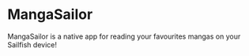 # MangaSailor
MangaSailor is a native app for reading your favourites mangas on your Sailfish device!
